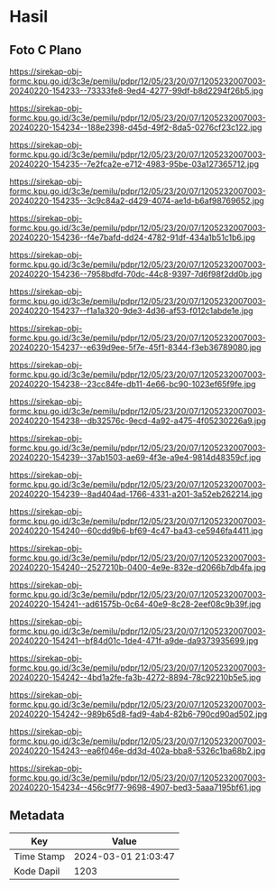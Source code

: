 # Hasil

## Foto C Plano

https://sirekap-obj-formc.kpu.go.id/3c3e/pemilu/pdpr/12/05/23/20/07/1205232007003-20240220-154233--73333fe8-9ed4-4277-99df-b8d2294f26b5.jpg

https://sirekap-obj-formc.kpu.go.id/3c3e/pemilu/pdpr/12/05/23/20/07/1205232007003-20240220-154234--188e2398-d45d-49f2-8da5-0276cf23c122.jpg

https://sirekap-obj-formc.kpu.go.id/3c3e/pemilu/pdpr/12/05/23/20/07/1205232007003-20240220-154235--7e2fca2e-e712-4983-95be-03a127365712.jpg

https://sirekap-obj-formc.kpu.go.id/3c3e/pemilu/pdpr/12/05/23/20/07/1205232007003-20240220-154235--3c9c84a2-d429-4074-ae1d-b6af98769652.jpg

https://sirekap-obj-formc.kpu.go.id/3c3e/pemilu/pdpr/12/05/23/20/07/1205232007003-20240220-154236--f4e7bafd-dd24-4782-91df-434a1b51c1b6.jpg

https://sirekap-obj-formc.kpu.go.id/3c3e/pemilu/pdpr/12/05/23/20/07/1205232007003-20240220-154236--7958bdfd-70dc-44c8-9397-7d6f98f2dd0b.jpg

https://sirekap-obj-formc.kpu.go.id/3c3e/pemilu/pdpr/12/05/23/20/07/1205232007003-20240220-154237--f1a1a320-9de3-4d36-af53-f012c1abde1e.jpg

https://sirekap-obj-formc.kpu.go.id/3c3e/pemilu/pdpr/12/05/23/20/07/1205232007003-20240220-154237--e639d9ee-5f7e-45f1-8344-f3eb36789080.jpg

https://sirekap-obj-formc.kpu.go.id/3c3e/pemilu/pdpr/12/05/23/20/07/1205232007003-20240220-154238--23cc84fe-db11-4e66-bc90-1023ef65f9fe.jpg

https://sirekap-obj-formc.kpu.go.id/3c3e/pemilu/pdpr/12/05/23/20/07/1205232007003-20240220-154238--db32576c-9ecd-4a92-a475-4f05230226a9.jpg

https://sirekap-obj-formc.kpu.go.id/3c3e/pemilu/pdpr/12/05/23/20/07/1205232007003-20240220-154239--37ab1503-ae69-4f3e-a9e4-9814d48359cf.jpg

https://sirekap-obj-formc.kpu.go.id/3c3e/pemilu/pdpr/12/05/23/20/07/1205232007003-20240220-154239--8ad404ad-1766-4331-a201-3a52eb262214.jpg

https://sirekap-obj-formc.kpu.go.id/3c3e/pemilu/pdpr/12/05/23/20/07/1205232007003-20240220-154240--60cdd9b6-bf69-4c47-ba43-ce5946fa4411.jpg

https://sirekap-obj-formc.kpu.go.id/3c3e/pemilu/pdpr/12/05/23/20/07/1205232007003-20240220-154240--2527210b-0400-4e9e-832e-d2066b7db4fa.jpg

https://sirekap-obj-formc.kpu.go.id/3c3e/pemilu/pdpr/12/05/23/20/07/1205232007003-20240220-154241--ad61575b-0c64-40e9-8c28-2eef08c9b39f.jpg

https://sirekap-obj-formc.kpu.go.id/3c3e/pemilu/pdpr/12/05/23/20/07/1205232007003-20240220-154241--bf84d01c-1de4-471f-a9de-da9373935699.jpg

https://sirekap-obj-formc.kpu.go.id/3c3e/pemilu/pdpr/12/05/23/20/07/1205232007003-20240220-154242--4bd1a2fe-fa3b-4272-8894-78c92210b5e5.jpg

https://sirekap-obj-formc.kpu.go.id/3c3e/pemilu/pdpr/12/05/23/20/07/1205232007003-20240220-154242--989b65d8-fad9-4ab4-82b6-790cd90ad502.jpg

https://sirekap-obj-formc.kpu.go.id/3c3e/pemilu/pdpr/12/05/23/20/07/1205232007003-20240220-154243--ea6f046e-dd3d-402a-bba8-5326c1ba68b2.jpg

https://sirekap-obj-formc.kpu.go.id/3c3e/pemilu/pdpr/12/05/23/20/07/1205232007003-20240220-154234--456c9f77-9698-4907-bed3-5aaa7195bf61.jpg


## Metadata

| Key        | Value               |
| ---------- | ------------------- |
| Time Stamp | 2024-03-01 21:03:47 |
| Kode Dapil | 1203                |



